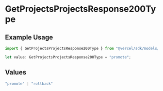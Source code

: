 # GetProjectsProjectsResponse200Type

## Example Usage

```typescript
import { GetProjectsProjectsResponse200Type } from "@vercel/sdk/models/getprojectsop.js";

let value: GetProjectsProjectsResponse200Type = "promote";
```

## Values

```typescript
"promote" | "rollback"
```